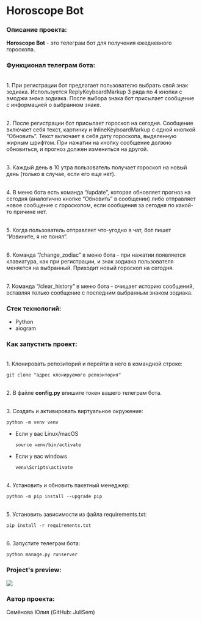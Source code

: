 # Horoscope Bot
### Описание проекта:

**Horoscope Bot** - это телеграм бот для получения ежедневного гороскопа.

### Функционал телеграм бота:

<br>1. При регистрации бот предлагает пользователю выбрать свой знак зодиака. 
Используется ReplyKeyboardMarkup 3 ряда по 4 кнопки с эмоджи знака зодиака. 
После выбора знака бот присылает сообщение с информацией о выбранном знаке.

<br>2. После регистрации бот присылает гороскоп на сегодня. Сообщение 
включает себя текст, картинку и InlineKeyboardMarkup с одной кнопкой 
“Обновить”. Текст включает в себя дату гороскопа, выделенную жирным шрифтом. 
При нажатии на кнопку сообщение должно обновиться, и прогноз должен 
измениться на другой.

<br>3. Каждый день в 10 утра пользователь получает гороскоп на новый день 
(только в случае, если его еще нет).

<br>4. В меню бота есть команда “/update”, которая обновляет прогноз на 
сегодня (аналогично кнопке “Обновить” в сообщении) либо отправляет новое 
сообщение с гороскопом, если сообщения за сегодня по какой-то причине нет.

<br>5. Когда пользователь отправляет что-угодно в чат, бот пишет 
“Извините, я не понял”.

<br>6. Команда “/change_zodiac” в меню бота  - при нажатии появляется 
клавиатура, как при регистрации, и знак зодиака пользователя меняется на 
выбранный. Приходит новый гороскоп на сегодня.

<br>7. Команда “/clear_history” в меню бота - очищает историю сообщений, 
оставляя только сообщение с последним выбранным знаком зодиака.

### Стек технологий:

- Python
- aiogram

### Как запустить проект:

<br>1. Клонировать репозиторий и перейти в него в командной строке:

```
git clone "адрес клонируемого репозитория"
```

<br>2. В файле **config.py** впишите токен вашего телеграм бота.

<br>3. Cоздать и активировать виртуальное окружение:

```
python -m venv venv
```

* Если у вас Linux/macOS

    ```
    source venv/bin/activate
    ```

* Если у вас windows

    ```
    venv\Scripts\activate
    ```

<br>4. Установить и обновить пакетный менеджер:

```
python -m pip install --upgrade pip
```

<br>5. Установить зависимости из файла requirements.txt:

```
pip install -r requirements.txt
```

<br>6. Запустите телеграм бота:

```
python manage.py runserver
```

### Project's preview:
  
![](media/preview.gif)

### Автор проекта:

Семёнова Юлия (GitHub: JuliSem)